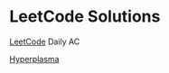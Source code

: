 # LeetCode Solutions

<a href="https://leetcode.cn/problemset/">LeetCode</a> Daily AC

<a href="https://www.hyperplasma.top/category/dev/">Hyperplasma</a>
